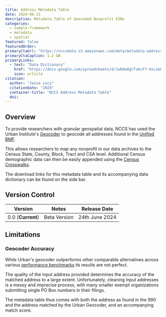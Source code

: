 ```yaml
---
title: Address Metadata Table
date: 2024-06-21
description: Metadata Table of Geocoded Nonprofit EINs
categories:
  - sample-framework
  - metadata
  - spatial
featured: false
featuredOrder:
primaryCtaUrl: "https://nccsdata.s3.amazonaws.com/meta/metadata-address-geocoded.csv"
primaryCtaCaption: 1.2 GB
primaryLinks:
  - text: "Data Dictionary"
    href: "https://docs.google.com/spreadsheets/d/1wEWa0gCTvKcF7-VxLzm6dCqC060HJu8FleVehrncedg/edit?usp=sharing"
    icon: article
citation: 
  author: "Jesse Lecy"
  citationDate: "2024"
  container-title: "NCCS Address Metadata Table"
  doi:
---
```


## Overview

To provide researchers with granular geospatial data, NCCS has used the Urban Institute's [Geocoder](https://urban-institute.medium.com/choosing-a-geocoder-for-the-urban-institute-86192f656c5f) to geocode all addresses found in the [Unified BMF](https://nccs.urban.org/nccs/datasets/bmf/).

This allows researchers to map any nonprofit in our data archives to the Census State, County, Block, Tract and CSA level. Additional Census demographic data can then be easily appended using the [Census Crosswalks](https://nccs.urban.org/nccs/datasets/census/).

The download links for this metadata table and its accompanying data dictionary can be found on the side bar.

## Version Control

| Version | Notes | Release Date |
| :---: | :---: | :---: |
| 0.0 (**Current**) | Beta Version | 24th June 2024 |

## Limitations

### Geocoder Accuracy

While Urban's geocoder outperforms other comparable alternatives across various [performance benchmarks](https://urban-institute.medium.com/choosing-a-geocoder-for-the-urban-institute-86192f656c5f) its results are not perfect.

The quality of the input address provided determines the accuracy of the matched address to a large extent. Unfortunately, cleaning input addresses is a messy and imprecise process, with many smaller exempt organizations submitting single PO Box numbers in their filings.

The metadata table thus comes with both the address as found in the 990 and the address matched by the Urban Geocoder, and an accompanying match score.